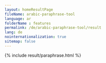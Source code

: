 ```yaml
---
layout: homeResultPage
fileName: arabic-paraphrase-tool
language: ar
folderName : features
permalink: /de/arabic-paraphrase-tool/result
lang: de
nointernationalization: true
sitemap: false
---
```

{% include result/paraphrase.html %}

<script src="/js/result/paraprashing.js" data-foldername="{{page.folderName}}" data-lang="{{page.lang}}"></script>
